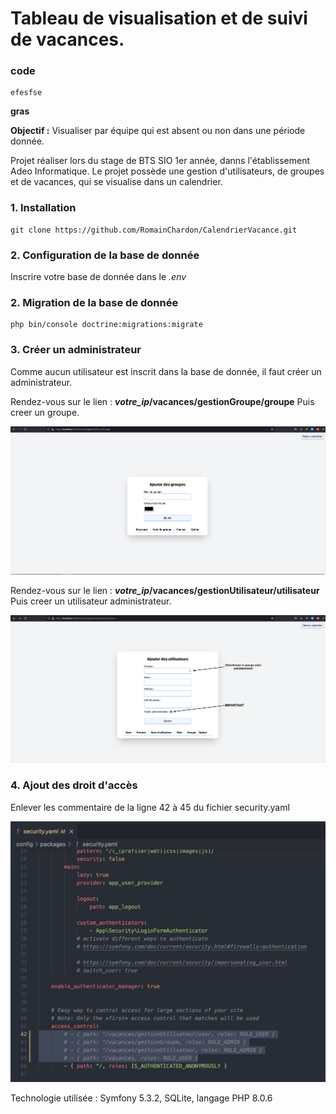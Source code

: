 # Tableau de visualisation et de suivi de vacances.

### code ###
    efesfse
**gras**

**Objectif :** Visualiser par équipe qui est absent ou non dans une période donnée.

Projet réaliser lors du stage de BTS SIO 1er année, danns l'établissement Adeo Informatique.
Le projet possède une gestion d'utilisateurs, de groupes et de vacances, qui se visualise dans un calendrier.

### 1. Installation ###
    git clone https://github.com/RomainChardon/CalendrierVacance.git

### 2. Configuration de la base de donnée ###
Inscrire votre base de donnée dans le *.env*

### 2. Migration de la base de donnée ###
    php bin/console doctrine:migrations:migrate

### 3. Créer un administrateur  ###
Comme aucun utilisateur est inscrit dans la base de donnée, il faut créer un administrateur.

Rendez-vous sur le lien : ***votre_ip*/vacances/gestionGroupe/groupe**
Puis creer un groupe.

![screenGroupe](/src/screenREADME/groupe.png)


Rendez-vous sur le lien : ***votre_ip*/vacances/gestionUtilisateur/utilisateur**
Puis creer un utilisateur administrateur.

![screenUser](/src/screenREADME/user.png)

### 4. Ajout des droit d'accès  ###
Enlever les commentaire de la ligne 42 à 45 du fichier security.yaml

![screenSecu](/src/screenREADME/secu.png)

Technologie utilisée : Symfony 5.3.2, SQLite, langage PHP 8.0.6
